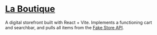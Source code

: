 # [La Boutique](https://drobbins-boutique-storefront.vercel.app/)

A digital storefront built with React + Vite. Implements a functioning cart and searchbar, and pulls all items from the [Fake Store API](https://fakestoreapi.com/).

